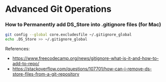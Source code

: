 # Advanced Git Operations

### How to Permanently add DS_Store into .gitignore files (for Mac)

```bash
git config --global core.excludesfile ~/.gitignore_global
echo .DS_Store >> ~/.gitignore_global
```

References:
* https://www.freecodecamp.org/news/gitignore-what-is-it-and-how-to-add-to-repo/
* https://stackoverflow.com/questions/107701/how-can-i-remove-ds-store-files-from-a-git-repository
